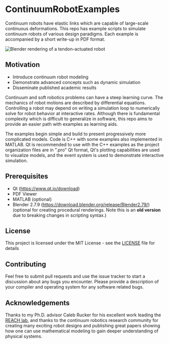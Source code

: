 # ContinuumRobotExamples

Continuum robots have elastic links which are capable of large-scale continuous deformations. This repo has example scripts to simulate continuum robots of various design paradigms. Each example is accompanied by a short write-up in PDF format.

![Blender rendering of a tendon-actuated robot](https://github.com/JohnDTill/ContinuumRobotExamples/raw/master/01_Statics/05_Tendon_Robot/LaTeX/fig/TendonRobotRender.jpg "Tendon-Driven Robot")

## Motivation

* Introduce continuum robot modeling
* Demonstrate advanced concepts such as dynamic simulation
* Disseminate published academic results

Continuum and soft robotics problems can have a steep learning curve. The mechanics of robot motions are described by differential equations. Controlling a robot may depend on writing a simulation loop to numerically solve for robot behavior at interactive rates. Although there is fundamental complexity which is difficult to generalize in software, this repo aims to provide an easier path with examples as learning aids.

The examples begin simple and build to present progressively more complicated models. Code is C++ with some examples also implemented in MATLAB. Qt is recommended to use with the C++ examples as the project organization files are in ".pro" Qt format, Qt's plotting capabilities are used to visualize models, and the event system is used to demonstrate interactive simulation.


## Prerequisites

* Qt (https://www.qt.io/download)
* PDF Viewer
* MATLAB (optional)
* Blender 2.7.9 (https://download.blender.org/release/Blender2.79/) (optional for creating procedural renderings. Note this is an **old version** due to breaking changes in scripting syntax.)

## License

This project is licensed under the MIT License - see the [LICENSE](LICENSE) file for details

## Contributing

Feel free to submit pull requests and use the issue tracker to start a discussion about any bugs you encounter. Please provide a description of your compiler and operating system for any software related bugs.

## Acknowledgements

Thanks to my Ph.D. advisor Caleb Rucker for his excellent work leading the [REACH lab](https://sites.google.com/site/danielcrucker/), and
thanks to the continuum robotics research community for creating many exciting robot designs and publishing great papers showing how one can use mathematical modeling to gain deeper understanding of physical systems.
